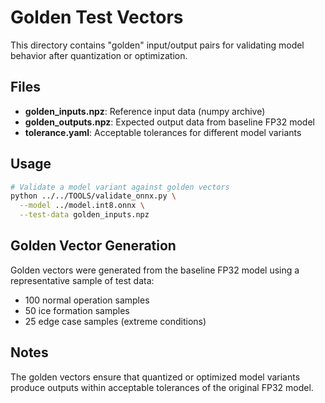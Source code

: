 # Golden Test Vectors

This directory contains "golden" input/output pairs for validating model behavior after quantization or optimization.

## Files

- **golden_inputs.npz**: Reference input data (numpy archive)
- **golden_outputs.npz**: Expected output data from baseline FP32 model
- **tolerance.yaml**: Acceptable tolerances for different model variants

## Usage

```bash
# Validate a model variant against golden vectors
python ../../TOOLS/validate_onnx.py \
  --model ../model.int8.onnx \
  --test-data golden_inputs.npz
```

## Golden Vector Generation

Golden vectors were generated from the baseline FP32 model using a representative sample of test data:
- 100 normal operation samples
- 50 ice formation samples
- 25 edge case samples (extreme conditions)

## Notes

The golden vectors ensure that quantized or optimized model variants produce outputs within acceptable tolerances of the original FP32 model.
